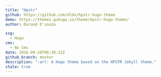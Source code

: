 ```yaml
---
title: "Hpstr"
github: https://github.com/dldx/hpstr-hugo-theme
demo: https://themes.gohugo.io/theme/hpstr-hugo-theme/
author: Durand D'souza

ssg:
  - Hugo
cms:
  - No Cms
date: 2016-09-20T06:39:12Z
github_branch: master
description: ":art: A Hugo theme based on the HPSTR Jekyll theme."
stale: true
---
```

